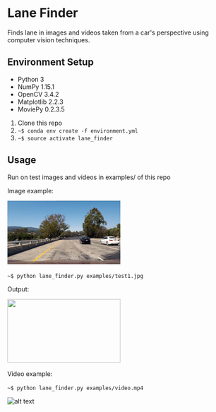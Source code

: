# Lane Finder

Finds lane in images and videos taken from a car's perspective using  
computer vision techniques.

## Environment Setup

* Python 3
* NumPy 1.15.1
* OpenCV 3.4.2
* Matplotlib 2.2.3
* MoviePy 0.2.3.5

1. Clone this repo
2. ```~$ conda env create -f environment.yml```  
3. ```~$ source activate lane_finder```

## Usage

Run on test images and videos in examples/ of this repo

Image example:

<img src="./examples/test1.jpg" width="256" height="144"/>

```~$ python lane_finder.py examples/test1.jpg```

Output:

<img src="./examples/test1_output.jpg" width="256" height="144"/>

Video example:

```~$ python lane_finder.py examples/video.mp4```

![alt text](./examples/video_output.gif)

